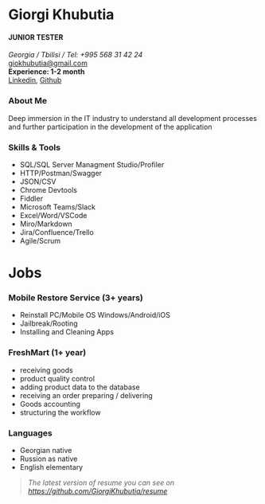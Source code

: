 # Giorgi Khubutia
####  JUNIOR TESTER

*Georgia / Tbilisi / Tel: +995 568 31 42 24* <br/>
[giokhubutia@gmail.com](mailto:giokhubutia@gmail.com)<br/> 
**Experience: 1-2 month** <br/>
[Linkedin](linkedin.com/in/gio-khubutia-9718b3187), [Github](https://github.com/GiorgiKhubutia)

### About Me <br/>
Deep immersion in the IT industry to understand all development processes and further participation in the development of the application

### Skills & Tools
- SQL/SQL Server Managment Studio/Profiler
- HTTP/Postman/Swagger
- JSON/CSV
- Chrome Devtools
- Fiddler
- Microsoft Teams/Slack
- Excel/Word/VSCode
- Miro/Markdown
- Jira/Confluence/Trello
- Agile/Scrum 

# Jobs

### Mobile Restore Service (3+ years)
- Reinstall PC/Mobile OS Windows/Android/iOS 
- Jailbreak/Rooting
- Installing and Cleaning Apps

### FreshMart (1+ year)
- receiving goods
- product quality control
- adding product data to the database
- receiving an order preparing / delivering
- Goods accounting
- structuring the workflow

      
### Languages
- Georgian native
- Russion as native
- English elementary

      

> *The latest version of resume you can see on https://github.com/GiorgiKhubutia/resume*
      


